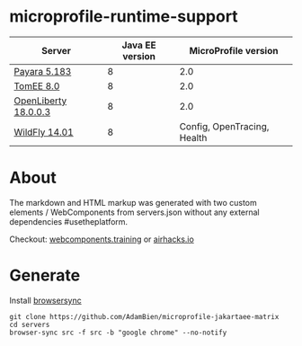 # microprofile-runtime-support


|Server|Java EE version|MicroProfile version|
|------|---------------|--------------------|
|[Payara 5.183](https://www.payara.fish)|8|2.0|
|[TomEE 8.0](http://tomee.apache.org)|8|2.0|
|[OpenLiberty 18.0.0.3](https://openliberty.io)|8|2.0|
|[WildFly 14.01](http://wildfly.org)|8|Config, OpenTracing, Health|


# About

The markdown and HTML markup was generated with two custom elements / WebComponents from servers.json without any external dependencies #usetheplatform. 

Checkout: [webcomponents.training](http://webcomponents.training) or [airhacks.io](http://airhacks.io/)


# Generate

Install [browsersync](https://www.browsersync.io)

```
git clone https://github.com/AdamBien/microprofile-jakartaee-matrix
cd servers
browser-sync src -f src -b "google chrome" --no-notify
```



